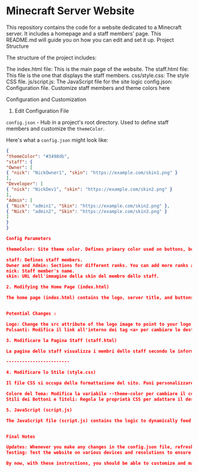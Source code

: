 # Minecraft Server Website

This repository contains the code for a website dedicated to a Minecraft server. It includes a homepage and a staff members' page. This README.md will guide you on how you can edit and set it up.
Project Structure

The structure of the project includes:

The index.html file: This is the main page of the website.
The staff.html file: This file is the one that displays the staff members.
css/style.css: The style CSS file.
js/script.js: The JavaScript file for the site logic
config.json: Configuration file. Customize staff members and theme colors here

Configuration and Customization
1. Edit Configuration File

`config.json` - Hub in a project's root directory. Used to define staff members and customize the `themeColor`.

Here's what a `config.json` might look like:

```json
{
"themeColor": "#3498db",
"staff": {
"Owner": [
{ "nick": "NickOwner1", "skin": "https://example.com/skin1.png" }
],
"Developer": [
{ "nick": "NickDev1", "skin": "https://example.com/skin2.png" }
],
"Admin": [
{ "Nick": "admin1", "Skin": "https://example.com/skin2.png" },
{ "Nick": "admin2", "Skin": "https://example.com/skin3.png" }
]
}
}

Config Parameters

themeColor: Site theme color. Defines primary color used on buttons, borders, and headings.

staff: Defines staff members.
Owner and Admin: Sections for different ranks. You can add more ranks as needed.
nick: Staff member's name.
skin: URL dell'immagine della skin del membro dello staff.

2. Modifying the Home Page (index.html)

The home page (index.html) contains the logo, server title, and buttons. You may further customize the text and links of the buttons as follows:


Potential Changes :

Logo: Change the src attribute of the logo image to point to your logo.
Pulsanti: Modifica il link all'interno dei tag <a> per cambiare le destinazioni dei pulsanti.

3. Modificare la Pagina Staff (staff.html)

La pagina dello staff visualizza i membri dello staff secondo le informazioni nel file config.json. Ecco come puoi strutturare questa pagina:

------------------------

4. Modificare lo Stile (style.css)

Il file CSS si occupa della formattazione del sito. Puoi personalizzare i colori e i layout modificando le sezioni seguenti :

Colore del Tema: Modifica la variabile --theme-color per cambiare il colore del tema.
Stili dei Bottoni e Titoli: Regola le proprietà CSS per adattare il design alle tue preferenze.

5. JavaScript (script.js)

The JavaScript file (script.js) contains the logic to dynamically feed in staff members and other staff interaction. Make sure the code aligns to a structure similar to config.json for generating the staff members as required.


Final Notes

Updates: Whenever you make any changes in the config.json file, refresh the page to see the changes.
Testing: Test the website on various devices and resolutions to ensure that the layout remains responsive and functional.

By now, with these instructions, you should be able to customize and maintain your Minecraft Server website easily. Have a good working day!